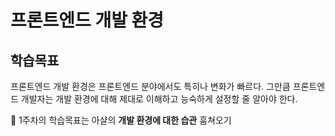 # 프론트엔드 개발 환경

## 학습목표

프론트엔드 개발 환경은 프론트엔드 분야에서도 특히나 변화가 빠르다.
그만큼 프론트엔드 개발자는 개발 환경에 대해 제대로 이해하고 능숙하게 설정할 줄 알아야 한다.

🚀 1주차의 학습목표는 아샬의 **개발 환경에 대한 습관** 훔쳐오기
